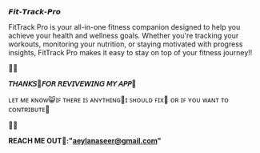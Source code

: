 **𝙁𝙞𝙩-𝙏𝙧𝙖𝙘𝙠-𝙋𝙧𝙤**

FitTrack Pro is your all-in-one fitness companion designed to help you achieve your health and wellness goals.
Whether you're tracking your workouts, monitoring your nutrition, or staying motivated with progress insights,
FitTrack Pro makes it easy to stay on top of your fitness journey!!

💮💮


**𝘛𝘏𝘈𝘕𝘒𝘚🩷𝘍𝘖𝘙 𝘙𝘌𝘝𝘐𝘝𝘌𝘞𝘐𝘕𝘎 𝘔𝘠 𝘈𝘗𝘗💙**


ʟᴇᴛ ᴍᴇ ᴋɴᴏᴡ😸ɪꜰ ᴛʜᴇʀᴇ ɪꜱ ᴀɴʏᴛʜɪɴɢ👾ɪ ꜱʜᴏᴜʟᴅ ꜰɪx💪 ᴏʀ ɪꜰ ʏᴏᴜ ᴡᴀɴᴛ ᴛᴏ ᴄᴏɴᴛʀɪʙᴜᴛᴇ🌟


💮💮

**REACH ME OUT📧:"aeylanaseer@gmail.com"**
